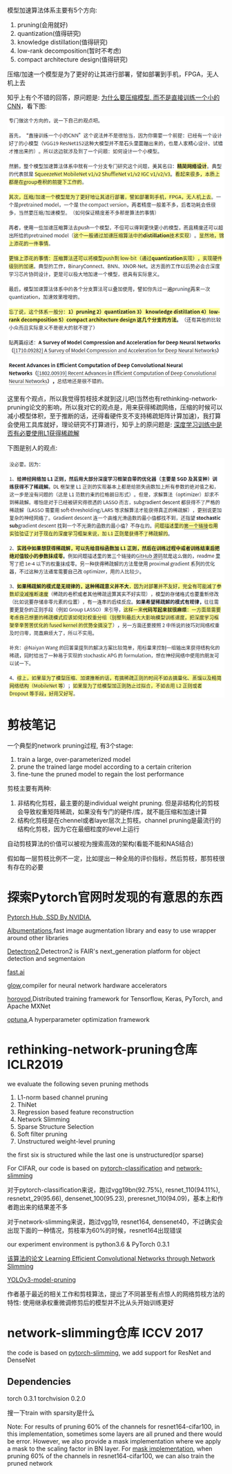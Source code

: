模型加速算法体系主要有5个方向:

1. pruning(会用就好)
2. quantization(值得研究)
3. knowledge distillation(值得研究)
4. low-rank decomposition(暂时不考虑)
5. compact architecture design(值得研究)

压缩/加速一个模型是为了更好的让其进行部署，譬如部署到手机，FPGA，无人机上去

知乎上有个不错的回答，原问题是: [为什么要压缩模型, 而不是直接训练一个小的CNN](https://www.zhihu.com/question/303922732/answer/548012918)，看下图:

![Selection_109](pics/Selection_109.png)

这里有个观点，所以我觉得剪枝技术就到这儿吧(当然也有rethinking-network-pruning论文的影响，所以我对它的观点是，用来获得稀疏网络，压缩的时候可以减小模型体积，至于推断的话，还得看硬件支不支持稀疏矩阵计算加速)，我打算会使用工具库就好，理论研究不打算进行，知乎上的原问题是: [深度学习训练中是否有必要使用L1获得稀疏解](https://www.zhihu.com/question/51822759/answer/675969996)

下图是别人的观点:

![Selection_110](pics/Selection_110.png)



# 剪枝笔记

一个典型的network pruning过程, 有3个stage:

1. train a large, over-parameterized model
2. prune the trained large model according to a certain criterion
3. fine-tune the pruned model to regain the lost performance

剪枝主要有两种:

1. 非结构化剪枝，最主要的是individual weight pruning. 但是非结构化的剪枝会导致权重矩阵稀疏，如果没有专门的硬件/库，就不能压缩和加速计算
2. 结构化剪枝是在chennel或者layer层次上剪枝。channel pruning是最流行的结构化剪枝，因为它在最细粒度的level上运行

自动剪枝算法的价值可以被视为搜索高效的架构(看能不能和NAS结合)

假如每一层剪枝比例不一定，比如提出一种全局的评价指标，然后剪枝，那剪枝很有存在的必要

# 探索Pytorch官网时发现的有意思的东西

[Pytorch Hub, SSD By NVIDIA](https://pytorch.org/hub/nvidia_deeplearningexamples_ssd/),

[Albumentations](https://github.com/albumentations-team/albumentations),fast image augmentation library and easy to use wrapper around other libraries

[Detectron2](https://github.com/facebookresearch/detectron2),Detectron2 is FAIR's next_generation platform for object detection and segmentaion

[fast.ai](https://docs.fast.ai/)

[glow](https://github.com/pytorch/glow),compiler for neural network hardware accelerators

[horovod](https://github.com/horovod/horovod),Distributed training framework for Tensorflow, Keras, PyTorch, and Apache MXNet

[optuna](https://github.com/optuna/optuna),A hyperparameter optimization framework

# rethinking-network-pruning仓库 ICLR2019

we evaluate the following seven pruning methods

1. L1-norm based channel pruning
2. ThiNet
3. Regression based feature reconstruction
4. Network Slimming
5. Sparse Structure Selection
6. Soft filter pruning
7. Unstructured weight-level pruning

the first six is structured while the last one is unstructured(or sparse)

For CIFAR, our code is based on [pytorch-classification](https://github.com/bearpaw/pytorch-classification) and [network-slimming](https://github.com/Eric-mingjie/network-slimming)

对于pytorch-classification来说，跑过vgg19bn(92.75%), resnet_110(94.11%), resnetxt_29(95.66), densenet_100(95.23), preresnet_110(94.09)，基本上和作者跑出来的结果差不多

对于network-slimming来说，跑过vgg19, resnet164, densenet40，不过确实会出现下面的一种情况，剪枝率为60%的时候，resnet164出现错误

our experiment environment is python3.6 & PyTorch 0.3.1

[该算法的论文 Learning Efficient Convolutional Networks through Network Slimming](https://arxiv.org/abs/1708.06519)

[YOLOv3-model-pruning](https://github.com/Lam1360/YOLOv3-model-pruning)

作者基于最近的相关工作和剪枝算法，提出了不同甚至有点惊人的网络剪枝方法的特性: 使用继承权重微调修剪后的模型并不比从头开始训练更好

# network-slimming仓库 ICCV 2017

the code is based on [pytorch-slimming](https://github.com/foolwood/pytorch-slimming), we add support for ResNet and DenseNet

## Dependencies

torch 0.3.1      torchvision 0.2.0

搜一下train with sparsity是什么

Note: For results of pruning 60% of the channels for resnet164-cifar100, in this implementation, sometimes some layers are all pruned and there would be error. However, we also provide a mask implementation where we apply a mask to the scaling factor in BN layer. For [mask implementation](https://github.com/Eric-mingjie/network-slimming/tree/master/mask-impl), when pruning 60% of the channels in resnet164-cifar100, we can also train the pruned network